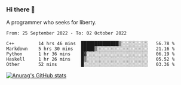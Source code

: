 ### Hi there 👋

<!--
**shejialuo/shejialuo** is a ✨ _special_ ✨ repository because its `README.md` (this file) appears on your GitHub profile.

Here are some ideas to get you started:

- 🔭 I’m currently working on ...
- 🌱 I’m currently learning ...
- 👯 I’m looking to collaborate on ...
- 🤔 I’m looking for help with ...
- 💬 Ask me about ...
- 📫 How to reach me: ...
- 😄 Pronouns: ...
- ⚡ Fun fact: ...
-->

A programmer who seeks for liberty.

<!--START_SECTION:waka-->

```text
From: 25 September 2022 - To: 02 October 2022

C++         14 hrs 46 mins  ██████████████▒░░░░░░░░░░   56.78 %
Markdown    5 hrs 30 mins   █████▒░░░░░░░░░░░░░░░░░░░   21.16 %
Python      1 hr 36 mins    █▓░░░░░░░░░░░░░░░░░░░░░░░   06.19 %
Haskell     1 hr 26 mins    █▒░░░░░░░░░░░░░░░░░░░░░░░   05.52 %
Other       52 mins         █░░░░░░░░░░░░░░░░░░░░░░░░   03.36 %
```

<!--END_SECTION:waka-->

[![Anurag's GitHub stats](https://github-readme-stats.vercel.app/api?username=shejialuo&show_icons=true&theme=dracula)](https://github.com/anuraghazra/github-readme-stats)
